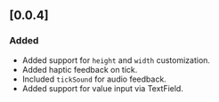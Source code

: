 ## [0.0.4]
### Added
- Added support for `height` and `width` customization.
- Added haptic feedback on tick.
- Included `tickSound` for audio feedback.
- Added support for value input via TextField.